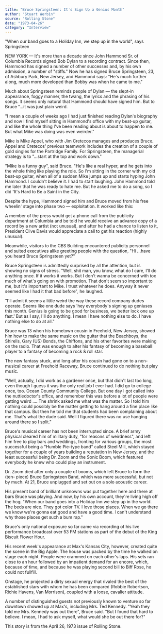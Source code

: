 ```yaml
---
title: "Bruce Springsteen: It's Sign Up a Genius Month"
author: "Stuart Werbin"
source: "Rolling Stone"
date: "1973-04-26"
category: "Interview"
---
```


"When our band goes to a Holiday Inn, we step up in the world", says Springsteen

NEW YORK — It's more than a decade since John Hammond Sr. of Columbia Records signed Bob Dylan to a recording contract. Since then, Hammond has signed a number of other successes and, by his own admission, a number of "stiffs." Now he has signed Bruce Springsteen, 23, of Ashbury Park, New Jersey, and Hammond says: "He's much further along, much more developed than Bobby was when he came to me."

Much about Springsteen reminds people of Dylan — the slept-in appearance, foggy manner, the twang, the lyrics and the phrasing of his songs. It seems only natural that Hammond should have signed him. But to Bruce "...it was just plain weird.

"I mean a couple of weeks ago I had just finished reading Dylan's biography and now I find myself sitting in Hammond's office with my beat-up guitar, and like the whole thing I've been reading about is about to happen to me. But what Mike was doing was even weirder."

Mike is Mike Appel, who with Jim Cretecos manages and produces Bruce. Appel and Cretecos' previous teamwork includes the creation of a couple of gold singles for the Partridge Family. For Springsteen, the managerial strategy is to "...start at the top and work down."

"Mike is a funny guy", said Bruce. "He's like a real hyper, and he gets into the whole thing like playing the role. So I'm sitting in the corner with my old beat-up guitar, when all of a sudden Mike jumps up and starts hyping John Hammond. I couldn't believe it. I had to start laughing. John Hammond told me later that he was ready to hate me. But he asked me to do a song, so I did 'It's Hard to Be a Saint in the City.

Despite the hype, Hammond signed him and Bruce moved from his free wheelin' stage into phase two — exploitation. It worked like this:

A member of the press would get a phone call from the publicity department at Columbia and be told he would receive an advance copy of a record by a new artist (not unusual), and after he had a chance to listen to it, President Clive Davis would appreciate a call to get his reaction (highly unusual).

Meanwhile, visitors to the CBS Building encountered publicity personnel and suited executives alike greeting people with the question, "Hi ...have you heard Bruce Springsteen yet?"

Bruce Springsteen is admittedly surprised by all the attention, but is showing no signs of stress. "Well, shit man, you know, what do I care, I'll do anything once. If it works it works. But I don't wanna be concerned with too much of what's going on with promotion. That don't seem so important to me, but it's important to Mike. I trust whatever he does. Anyway it never seemed like I had it that bad before", he laughed.

"I'll admit it seems a little weird the way these record company dudes operate. Seems like one dude says 'hey everybody's signing up geniuses this month. Genius is going to be good for business, we better lock one up fast.' But as I say, I'll do anything. I mean I have nothing else to do. I have nothing else to do at all."

Bruce was 13 when his hometown cousin in Freehold, New Jersey, showed him how to make the same music on the guitar that the Beachboys, the Shirells, Gary (US) Bonds, the Chiffons, and his other favorites were making on the radio. That was enough to alter his fantasy of becoming a baseball player to a fantasy of becoming a rock & roll star.

The new fantasy stuck, and long after his cousin had gone on to a non-musical career at Freehold Raceway, Bruce continued to do nothing but play music.

"Well, actually, I did work as a gardener once, but that didn't last too long, even though I guess it was the only real job I ever had. I did go to college once, too. Ocean County Community College. But one day I got called into the nuttiedoctor's office, and remember this was before a lot of people were getting weird .... The shrink asked me what was the matter. So I told him nothing could possibly be the matter getting to hang around a fine place like that campus. But then he told me that students had been complaining about me. That's what the dude said. Well I figured there was no use hanging around there so I split."

Bruce's musical career has not been interrupted since. A brief army physical cleared him of military duty, "for reasons of weirdness", and left him free to play bars and weddings, fronting for various groups, the most successful being a "Humble Pie-type band" called Steel Mill, which stayed together for a couple of years building a reputation in New Jersey, and the least successful being Dr. Zoom and the Sonic Boom, which featured everybody he knew who could play an instrument.

Dr. Zoom died after only a couple of booms, which left Bruce to form the (ten- piece) Bruce Springsteen Band, which was more successful, but not by much. At 21, Bruce unplugged and set out on a solo acoustic career.

His present band of brilliant unknowns was put together here and there at bars Bruce was playing. And now, by his own account, they're living high off the hog. "When our band goes into a Holiday Inn we step up in the world. The beds are nice. They got color TV. I love those places. When we go there we know we're gonna eat good and have a good time. I can't understand why those places get such a bum rap."

Bruce's only national exposure so far came via recording of his live performance broadcast over 53 FM stations as part of the debut of the King Biscuit Flower Hour.

His recent week's appearance at Max's Kansas City, however, created quite the scene in the Big Apple. The house was packed by the time he walked on stage each night. People were crammed on each other's laps. His sets ran close to an hour followed by an impatient demand for an encore, which, because of time, and because he was playing second bill to Biff Rose, he could not fullfill.

Onstage, he projected a dirty sexual energy that rivaled the best of the established stars with whom he has been compared (Robbie Robertson, Richie Havens, Van Morrison), coupled with a loose, cavalier attitude.

A number of distinguished guests not previously known to venture so far downtown showed up at Max's, including Mrs. Ted Kennedy. "Yeah they told me Mrs. Kennedy was out there", Bruce said. "But I found that hard to believe. I mean, I had to ask myself, what would she be out there for?"

This story is from the April 26, 1973 issue of Rolling Stone.
